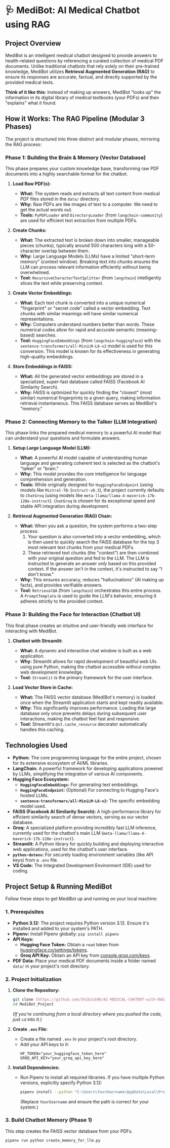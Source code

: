 # 🩺 MediBot: AI Medical Chatbot using RAG

## Project Overview

MediBot is an intelligent medical chatbot designed to provide answers to health-related questions by referencing a curated collection of medical PDF documents. Unlike traditional chatbots that rely solely on their pre-trained knowledge, MediBot utilizes **Retrieval Augmented Generation (RAG)** to ensure its responses are accurate, factual, and directly supported by the provided medical texts.

**Think of it like this:** Instead of making up answers, MediBot "looks up" the information in its digital library of medical textbooks (your PDFs) and then "explains" what it found.

## How it Works: The RAG Pipeline (Modular 3 Phases)

The project is structured into three distinct and modular phases, mirroring the RAG process:

### Phase 1: Building the Brain & Memory (Vector Database)

This phase prepares your custom knowledge base, transforming raw PDF documents into a highly searchable format for the chatbot.

1.  **Load Raw PDF(s):**
    * **What:** The system reads and extracts all text content from medical PDF files stored in the `data/` directory.
    * **Why:** Raw PDFs are like images of text to a computer. We need to get the actual words out.
    * **Tools:** `PyPDFLoader` and `DirectoryLoader` (from `langchain-community`) are used for efficient text extraction from multiple PDFs.

2.  **Create Chunks:**
    * **What:** The extracted text is broken down into smaller, manageable pieces (chunks), typically around 500 characters long with a 50-character overlap between them.
    * **Why:** Large Language Models (LLMs) have a limited "short-term memory" (context window). Breaking text into chunks ensures the LLM can process relevant information efficiently without being overwhelmed.
    * **Tool:** `RecursiveCharacterTextSplitter` (from `langchain`) intelligently slices the text while preserving context.

3.  **Create Vector Embeddings:**
    * **What:** Each text chunk is converted into a unique numerical "fingerprint" or "secret code" called a vector embedding. Text chunks with similar meanings will have similar numerical representations.
    * **Why:** Computers understand numbers better than words. These numerical codes allow for rapid and accurate semantic (meaning-based) searches.
    * **Tool:** `HuggingFaceEmbeddings` (from `langchain-huggingface`) with the `sentence-transformers/all-MiniLM-L6-v2` model is used for this conversion. This model is known for its effectiveness in generating high-quality embeddings.

4.  **Store Embeddings in FAISS:**
    * **What:** All the generated vector embeddings are stored in a specialized, super-fast database called FAISS (Facebook AI Similarity Search).
    * **Why:** FAISS is optimized for quickly finding the "closest" (most similar) numerical fingerprints to a given query, making information retrieval instantaneous. This FAISS database serves as MediBot's "memory."

### Phase 2: Connecting Memory to the Talker (LLM Integration)

This phase links the prepared medical memory to a powerful AI model that can understand your questions and formulate answers.

1.  **Setup Large Language Model (LLM):**
    * **What:** A powerful AI model capable of understanding human language and generating coherent text is selected as the chatbot's "talker" or "brain."
    * **Why:** This model provides the core intelligence for language comprehension and generation.
    * **Tools:** While originally designed for `HuggingFaceEndpoint` (using models like `Mistral-7B-Instruct-v0.3`), the project currently defaults to `ChatGroq` (using models like `meta-llama/llama-4-maverick-17b-128e-instruct`). `ChatGroq` is chosen for its exceptional speed and stable API integration during development.

2.  **Retrieval Augmented Generation (RAG) Chain:**
    * **What:** When you ask a question, the system performs a two-step process:
        1.  Your question is also converted into a vector embedding, which is then used to quickly search the FAISS database for the top 3 most relevant text chunks from your medical PDFs.
        2.  These retrieved text chunks (the "context") are then combined with your original question and fed to the LLM. The LLM is instructed to generate an answer *only* based on this provided context. If the answer isn't in the context, it's instructed to say "I don't know."
    * **Why:** This ensures accuracy, reduces "hallucinations" (AI making up facts), and provides verifiable answers.
    * **Tool:** `RetrievalQA` (from `langchain`) orchestrates this entire process. A `PromptTemplate` is used to guide the LLM's behavior, ensuring it adheres strictly to the provided context.

### Phase 3: Building the Face for Interaction (Chatbot UI)

This final phase creates an intuitive and user-friendly web interface for interacting with MediBot.

1.  **Chatbot with Streamlit:**
    * **What:** A dynamic and interactive chat window is built as a web application.
    * **Why:** Streamlit allows for rapid development of beautiful web UIs using pure Python, making the chatbot accessible without complex web development knowledge.
    * **Tool:** `Streamlit` is the primary framework for the user interface.

2.  **Load Vector Store in Cache:**
    * **What:** The FAISS vector database (MediBot's memory) is loaded once when the Streamlit application starts and kept readily available.
    * **Why:** This significantly improves performance. Loading the large database only once prevents delays during subsequent user interactions, making the chatbot feel fast and responsive.
    * **Tool:** Streamlit's `@st.cache_resource` decorator automatically handles this caching.

## Technologies Used

* **Python:** The core programming language for the entire project, chosen for its extensive ecosystem of AI/ML libraries.
* **LangChain:** A powerful framework for developing applications powered by LLMs, simplifying the integration of various AI components.
* **Hugging Face Ecosystem:**
    * **`HuggingFaceEmbeddings`:** For generating text embeddings.
    * **`HuggingFaceEndpoint`:** (Optional) For connecting to Hugging Face's hosted LLMs.
    * **`sentence-transformers/all-MiniLM-L6-v2`:** The specific embedding model used.
* **FAISS (Facebook AI Similarity Search):** A high-performance library for efficient similarity search of dense vectors, serving as our vector database.
* **Groq:** A specialized platform providing incredibly fast LLM inference, currently used for the chatbot's main LLM (`meta-llama/llama-4-maverick-17b-128e-instruct`).
* **Streamlit:** A Python library for quickly building and deploying interactive web applications, used for the chatbot's user interface.
* **`python-dotenv`:** For securely loading environment variables (like API keys) from a `.env` file.
* **VS Code:** The Integrated Development Environment (IDE) used for coding.

## Project Setup & Running MediBot

Follow these steps to get MediBot up and running on your local machine:

### 1. Prerequisites

* **Python 3.12:** The project requires Python version 3.12. Ensure it's installed and added to your system's PATH.
* **Pipenv:** Install Pipenv globally: `pip install pipenv`
* **API Keys:**
    * **Hugging Face Token:** Obtain a `read` token from [huggingface.co/settings/tokens](https://huggingface.co/settings/tokens).
    * **Groq API Key:** Obtain an API key from [console.groq.com/keys](https://console.groq.com/keys).
* **PDF Data:** Place your medical PDF documents inside a folder named `data/` in your project's root directory.

### 2. Project Initialization

1.  **Clone the Repository:**
    ```bash
    git clone [https://github.com/ShibinS06/AI-MEDICAL-CHATBOT-with-RAG.git](https://github.com/ShibinS06/AI-MEDICAL-CHATBOT-with-RAG.git) MediBot_Project
    cd MediBot_Project
    ```
    *(If you're continuing from a local directory where you pushed the code, just `cd` into it.)*

2.  **Create `.env` File:**
    * Create a file named `.env` in your project's root directory.
    * Add your API keys to it:
        ```
        HF_TOKEN="your_huggingface_token_here"
        GROQ_API_KEY="your_groq_api_key_here"
        ```

3.  **Install Dependencies:**
    * Run Pipenv to install all required libraries. If you have multiple Python versions, explicitly specify Python 3.12:
        ```bash
        pipenv install --python "C:\Users\YourUsername\AppData\Local\Programs\Python\Python312\python.exe"
        ```
        (Replace `YourUsername` and ensure the path is correct for your system.)

### 3. Build Chatbot Memory (Phase 1)

This step creates the FAISS vector database from your PDFs.

```bash
pipenv run python create_memory_for_llm.py

